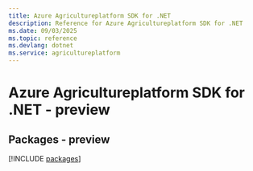 ```yaml
---
title: Azure Agricultureplatform SDK for .NET
description: Reference for Azure Agricultureplatform SDK for .NET
ms.date: 09/03/2025
ms.topic: reference
ms.devlang: dotnet
ms.service: agricultureplatform
---
```

# Azure Agricultureplatform SDK for .NET - preview
## Packages - preview
[!INCLUDE [packages](agricultureplatform-index.md)]